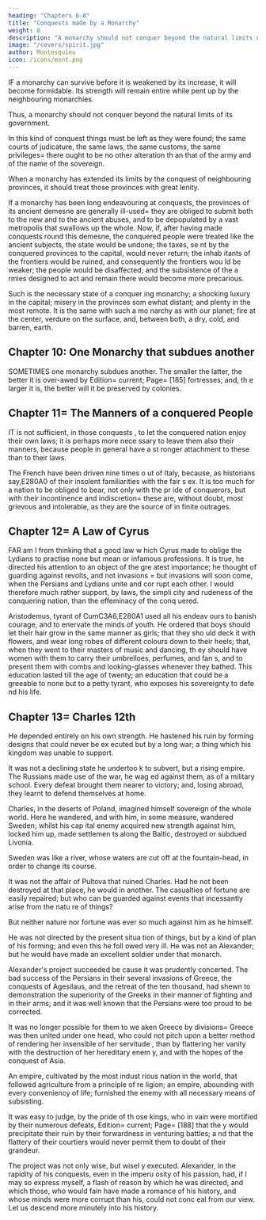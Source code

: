 ```yaml
---
heading: "Chapters 6-8"
title: "Conquests made by a Monarchy"
weight: 8
description: "A monarchy should not conquer beyond the natural limits of its government"
image: "/covers/spirit.jpg"
author: Montesquieu
icon: /icons/mont.png
---
```






IF a monarchy can survive before it is weakened by its increase, it will become formidable. Its strength will remain entire while pent up by the neighbouring monarchies.

Thus, a monarchy should not conquer beyond the natural limits of its government. <!-- So soon as it has passed  these limits it is prudence to stop. -->

In this kind of conquest things must be  left as they were found; the same courts of judicature, the same laws, the  same customs, the same privileges= there ought to be no other alteration th an that of the army and of the name of the sovereign.

When a monarchy has extended its limits  by the conquest of neighbouring provinces, it should treat those provinces  with great lenity.

If a monarchy has been long endeavouring at conquests, the provinces of its ancient demesne are generally ill-used= they are obliged to submit both to the new and to the ancient abuses, and  to be depopulated by a vast metropolis that swallows up the whole. Now, if, after having made conquests round this demesne, the conquered people were  treated like the ancient subjects, the state would be undone; the taxes, se nt by the conquered provinces to the capital, would never return; the inhab itants of the frontiers would be ruined, and consequently the frontiers wou ld be weaker; the people would be disaffected; and the subsistence of the a rmies designed to act and remain there would become more precarious.

Such is the necessary state of a conquer ing monarchy; a shocking luxury in the capital; misery in the provinces som ewhat distant; and plenty in the most remote. It is the same with such a mo narchy as with our planet; fire at the center, verdure on the surface, and, between both, a dry, cold, and barren, earth.



## Chapter 10: One Monarchy that subdues another

SOMETIMES one monarchy subdues another.  The smaller the latter, the better it is over-awed by Edition= current; Page= [185] fortresses; and, th e larger it is, the better will it be preserved by colonies.


## Chapter 11= The Manners of a conquered People

IT is not sufficient, in those conquests , to let the conquered nation enjoy their own laws; it is perhaps more nece ssary to leave them also their manners, because people in general have a st ronger attachment to these than to their laws.

The French have been driven nine times o ut of Italy, because, as historians say,E280A0 of their insolent familiarities with the fair s ex. It is too much for a nation to be obliged to bear, not only with the pr ide of conquerors, but with their incontinence and indiscretion= these are, without doubt, most grievous and intolerable, as they are the source of in finite outrages.



## Chapter 12= A Law of Cyrus

FAR am I from thinking that a good law w hich Cyrus made to oblige the Lydians to practise none but mean or infamous professions. It is true, he directed his attention to an object of the gre atest importance; he thought of guarding against revolts, and not invasions = but invasions will soon come, when the Persians and Lydians unite and cor rupt each other. I would therefore much rather support, by laws, the simpli city and rudeness of the conquering nation, than the effeminacy of the conq uered.


Aristodemus, tyrant of CumC3A6,E280A1 used all his endeav ours to banish courage, and to enervate the minds of youth. He ordered that boys should let their hair grow in the same manner as girls; that they sho uld deck it with flowers, and wear long robes of different colours down to  their heels; that, when they went to their masters of music and dancing, th ey should have women with them to carry their umbrelloes, perfumes, and fan s, and to present them with combs and looking-glasses whenever they bathed. This education lasted till the age of twenty; an education that could be a greeable to none but to a petty tyrant, who exposes his sovereignty to defe nd his life.



## Chapter 13= Charles 12th

He depended entirely on his own strength. He hastened his ruin by forming designs that could never be ex ecuted but by a long war; a thing which his kingdom was unable to support.

It was not a declining state he undertoo k to subvert, but a rising empire. The Russians made use of the war, he wag ed against them, as of a military school. Every defeat brought them nearer  to victory; and, losing abroad, they learnt to defend themselves at home.

Charles, in  the deserts of Poland, imagined himself sovereign of the whole world. Here  he wandered, and with him, in some measure, wandered Sweden; whilst his cap ital enemy acquired new strength against him, locked him up, made settlemen ts along the Baltic, destroyed or subdued Livonia.

Sweden was like a river, whose waters are cut off at the fountain-head, in order to change its course.

It was not the affair of Pultova that ruined Charles. Had he not been destroyed at that place, he would in another. The casualties of fortune are easily repaired; but who can be guarded against events that incessantly arise from the natu re of things?

But neither nature nor fortune was ever  so much against him as he himself.

He was not directed by the present situa tion of things, but by a kind of plan of his forming; and even this he foll owed very ill. He was not an Alexander; but he would have made an excellent soldier under that monarch.

Alexander's project succeeded be cause it was prudently concerted. The bad success of the Persians in their  several invasions of Greece, the conquests of Agesilaus, and the retreat of the ten thousand, had shewn to demonstration the superiority of the Greeks in their manner of fighting and in their arms; and it was well known that  the Persians were too proud to be corrected.

It was no longer possible for them to we aken Greece by divisions= Greece was then united under one head, who could  not pitch upon a better method of rendering her insensible of her servitude , than by flattering her vanity with the destruction of her hereditary enem y, and with the hopes of the conquest of Asia.

An empire, cultivated by the most indust rious nation in the world, that followed agriculture from a principle of re ligion; an empire, abounding with every conveniency of life; furnished the  enemy with all necessary means of subsisting.

It was easy to judge, by the pride of th ose kings, who in vain were mortified by their numerous defeats, Edition= current; Page= [188] that the y would precipitate their ruin by their forwardness in venturing battles; a nd that the flattery of their courtiers would never permit them to doubt of their grandeur.

The project was not only wise, but wisel y executed. Alexander, in the rapidity of his conquests, even in the imperu osity of his passion, had, if I may so express myself, a flash of reason by which he was directed, and which those, who would fain have made a romance of his history, and whose minds were more corrupt than his, could not conc eal from our view. Let us descend more minutely into his history.
